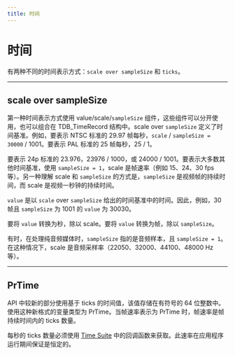 ```yaml
---
title: 时间
---
```

# 时间

有两种不同的时间表示方式：`scale over sampleSize` 和 `ticks`。

---

## scale over sampleSize

第一种时间表示方式使用 value/scale/`sampleSize` 组件，这些组件可以分开使用，也可以组合在 TDB_TimeRecord 结构中。scale over `sampleSize` 定义了时间基准。例如，要表示 NTSC 标准的 29.97 帧每秒，`scale` / `sampleSize = 30000` / 1001。要表示 PAL 标准的 25 帧每秒，25 / 1。

要表示 24p 标准的 23.976，23976 / 1000，或 24000 / 1001。要表示大多数其他时间基准，使用 `sampleSize = 1`，scale 是帧速率（例如 15、24、30 fps 等）。另一种理解 scale 和 `sampleSize` 的方式是，`sampleSize` 是视频帧的持续时间，而 scale 是视频一秒钟的持续时间。

`value` 是以 `scale` over `sampleSize` 给出的时间基准中的时间。因此，例如，30 帧且 `sampleSize` 为 1001 的 `value` 为 30030。

要将 `value` 转换为秒，除以 scale。要将 `value` 转换为帧，除以 `sampleSize`。

有时，在处理纯音频媒体时，`sampleSize` 指的是音频样本，且 `sampleSize = 1`。在这种情况下，scale 是音频采样率（22050、32000、44100、48000 Hz 等）。

---

## PrTime

API 中较新的部分使用基于 ticks 的时间值，该值存储在有符号的 64 位整数中。使用这种新格式的变量类型为 PrTime。当帧速率表示为 PrTime 时，帧速率是帧持续时间内的 ticks 数量。

每秒的 ticks 数量必须使用 [Time Suite](../sweetpea-suites#time-suite) 中的回调函数来获取。此速率在应用程序运行期间保证是恒定的。
